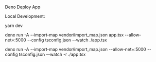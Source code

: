 Deno Deploy App

Local Development:

yarn dev

deno run -A --import-map vendor/import_map.json app.tsx --allow-net=:5000 --config tsconfig.json --watch ./app.tsx

deno run -A --import-map vendor/import_map.json --allow-net=:5000 --config tsconfig.json --watch -r ./app.tsx
